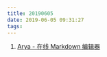 ```yaml
---
title: 20190605
date: 2019-06-05 09:31:27
tags:
---
```


1. [Arya - 在线 Markdown 编辑器](https://www.jeffjade.com/2019/05/31/155-arya-markdown-online-editor/?utm_source=segmentfault.com)
